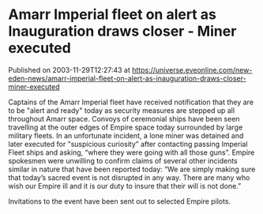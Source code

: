 # Amarr Imperial fleet on alert as Inauguration draws closer - Miner executed
Published on 2003-11-29T12:27:43 at https://universe.eveonline.com/new-eden-news/amarr-imperial-fleet-on-alert-as-inauguration-draws-closer-miner-executed

Captains of the Amarr Imperial fleet have received notification that they are to be "alert and ready" today as security measures are stepped up all throughout Amarr space. Convoys of ceremonial ships have been seen travelling at the outer edges of Empire space today surrounded by large military fleets. In an unfortunate incident, a lone miner was detained and later executed for "suspicious curiosity” after contacting passing Imperial Fleet ships and asking, “where they were going with all those guns”. Empire spokesmen were unwilling to confirm claims of several other incidents similar in nature that have been reported today: “We are simply making sure that today’s sacred event is not disrupted in any way. There are many who wish our Empire ill and it is our duty to insure that their will is not done.”  
  
Invitations to the event have been sent out to selected Empire pilots.
